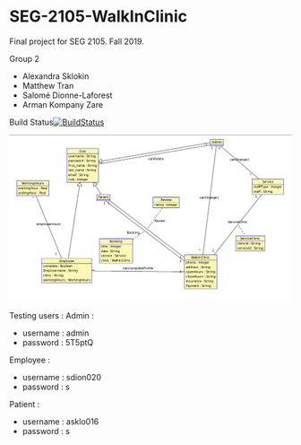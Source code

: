 # SEG-2105-WalkInClinic
Final project for SEG 2105. Fall 2019.

Group 2

- Alexandra Sklokin
- Matthew Tran
- Salomé Dionne-Laforest
- Arman Kompany Zare

Build Status[![BuildStatus](https://circleci.com/gh/Radical1377/SEG-2105-WalkInClinic.png?branch=master)](https://circleci.com/gh/Radical1377/SEG-2105-WalkInClinic)

![UML Diagram](https://github.com/Radical1377/SEG-2105-WalkInClinic/raw/master/UMLdeliverable4.png)


Testing users :
Admin : 
- username : admin
- password : 5T5ptQ

Employee :
- username : sdion020
- password : s

Patient :
- username : asklo016
- password : s
